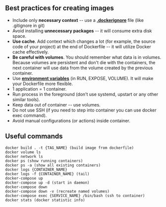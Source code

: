 ## Best practices for creating images

* Include only **necessary context** -- use a [**.dockerignore**](https://docs.docker.com/engine/reference/builder/#dockerignore-file) file (like .gitignore in git)
* Avoid installing **unnecessary packages** -- it will consume extra disk space.
* **Use cache**. Add context which changes a lot (for example, the source code of your project) at the end of Dockerfile -- it will utilize Docker cache effectively.
* **Be careful with volumes**. You should remember what data is in volumes. Because volumes are persistent and don't die with the containers, the next container will use data from the volume created by the previous container.
* Use [**environment variables**](https://docs.docker.com/engine/reference/builder/#environment-replacement) (in RUN, EXPOSE, VOLUME). It will make your Dockerfile more flexible.
* 1 application = 1 container.
* Run process in the foreground (don't use systemd, upstart or any other similar tools).
* Keep data out of container -- use volumes.
* Do not use SSH (if you need to step into container you can use docker exec command).
* Avoid manual configurations (or actions) inside container.


## Useful commands

```
docker build . -t {TAG_NAME} (build image from dockerfile)
docker volume ls
docker network ls
docker ps (show running containers)
docker ps -a (show all existing containers)
docker logs {CONTAINER_NAME} 
docker logs -f {CONTAINER_NAME} (tail)
docker-compose up
docker-compose up -d (start in daemon)
docker-compose down
docker-compose down -v (recreate named volumes)
docker-compose exec {SERVICE_NAME} /bin/bash (ssh to container)
docker stats (docker statistic info)
```
